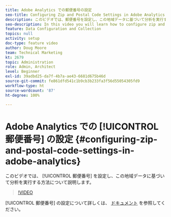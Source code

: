 ```yaml
---
title: Adobe Analytics での郵便番号の設定
seo-title: Configuring Zip and Postal Code Settings in Adobe Analytics
description: このビデオでは、郵便番号を設定し、この地域データに基づいて分析を実行する方法について説明します。
seo-description: In this video you will learn how to configure zip and postal code settings, so that you can do analysis based on this region data.
feature: Data Configuration and Collection
topics: null
activity: setup
doc-type: feature video
author: Doug Moore
team: Technical Marketing
kt: 2679
topic: Administration
role: Admin, Architect
level: Beginner
exl-id: 39adbd25-da7f-4b7a-ae43-6681d675b46d
source-git-commit: fe861dfd541c1b9cb3b233fa3f56d55054305fd9
workflow-type: ht
source-wordcount: '87'
ht-degree: 100%

---
```


# Adobe Analytics での [!UICONTROL 郵便番号] の設定 {#configuring-zip-and-postal-code-settings-in-adobe-analytics}

このビデオでは、 [!UICONTROL 郵便番号] を設定し、この地域データに基づいて分析を実行する方法について説明します。

>[!VIDEO](https://video.tv.adobe.com/v/27051/?quality=12)

[!UICONTROL 郵便番号] の設定について詳しくは、 [ドキュメント](https://experienceleague.adobe.com/docs/analytics/components/dimensions/zip-code.html?lang=ja) を参照してください。
